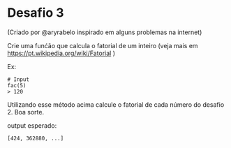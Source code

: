 # Desafio 3
(Criado por @aryrabelo inspirado em alguns problemas na internet)

Crie uma funćão que calcula o fatorial de um inteiro (veja mais em https://pt.wikipedia.org/wiki/Fatorial )

Ex: 

```
# Input
fac(5)
> 120
```

Utilizando esse método acima calcule o fatorial de cada número do desafio 2. Boa sorte.

output esperado:

```
[424, 362880, ...]
```

